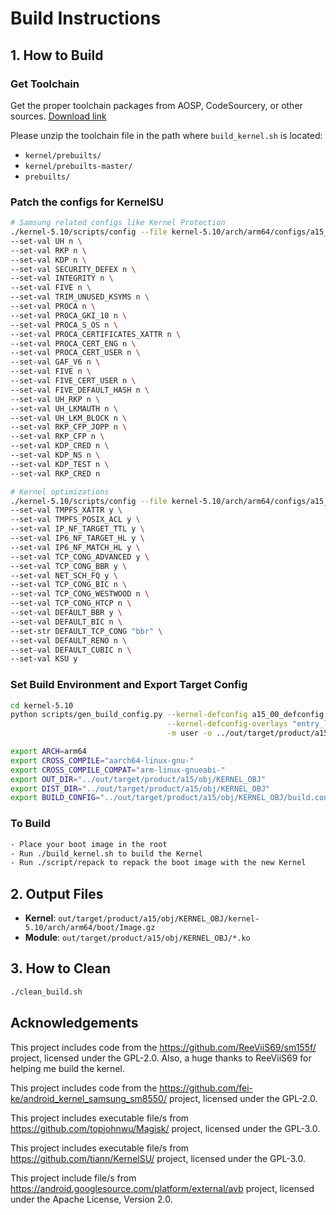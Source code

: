 # Build Instructions

## 1. How to Build

### Get Toolchain
Get the proper toolchain packages from AOSP, CodeSourcery, or other sources.
[Download link](https://opensource.samsung.com/uploadSearch?searchValue=toolchain)

Please unzip the toolchain file in the path where `build_kernel.sh` is located:
- `kernel/prebuilts/`
- `kernel/prebuilts-master/`
- `prebuilts/`

### Patch the configs for KernelSU
```bash
# Samsung related configs like Kernel Protection
./kernel-5.10/scripts/config --file kernel-5.10/arch/arm64/configs/a15_00_defconfig \
--set-val UH n \
--set-val RKP n \
--set-val KDP n \
--set-val SECURITY_DEFEX n \
--set-val INTEGRITY n \
--set-val FIVE n \
--set-val TRIM_UNUSED_KSYMS n \
--set-val PROCA n \
--set-val PROCA_GKI_10 n \
--set-val PROCA_S_OS n \
--set-val PROCA_CERTIFICATES_XATTR n \
--set-val PROCA_CERT_ENG n \
--set-val PROCA_CERT_USER n \
--set-val GAF_V6 n \
--set-val FIVE n \
--set-val FIVE_CERT_USER n \
--set-val FIVE_DEFAULT_HASH n \
--set-val UH_RKP n \
--set-val UH_LKMAUTH n \
--set-val UH_LKM_BLOCK n \
--set-val RKP_CFP_JOPP n \
--set-val RKP_CFP n \
--set-val KDP_CRED n \
--set-val KDP_NS n \
--set-val KDP_TEST n \
--set-val RKP_CRED n

# Kernel optimizations
./kernel-5.10/scripts/config --file kernel-5.10/arch/arm64/configs/a15_00_defconfig \
--set-val TMPFS_XATTR y \
--set-val TMPFS_POSIX_ACL y \
--set-val IP_NF_TARGET_TTL y \
--set-val IP6_NF_TARGET_HL y \
--set-val IP6_NF_MATCH_HL y \
--set-val TCP_CONG_ADVANCED y \
--set-val TCP_CONG_BBR y \
--set-val NET_SCH_FQ y \
--set-val TCP_CONG_BIC n \
--set-val TCP_CONG_WESTWOOD n \
--set-val TCP_CONG_HTCP n \
--set-val DEFAULT_BBR y \
--set-val DEFAULT_BIC n \
--set-str DEFAULT_TCP_CONG "bbr" \
--set-val DEFAULT_RENO n \
--set-val DEFAULT_CUBIC n \
--set-val KSU y
```

### Set Build Environment and Export Target Config
```bash
cd kernel-5.10
python scripts/gen_build_config.py --kernel-defconfig a15_00_defconfig \
                                   --kernel-defconfig-overlays "entry_level.config" \
                                   -m user -o ../out/target/product/a15/obj/KERNEL_OBJ/build.config

export ARCH=arm64
export CROSS_COMPILE="aarch64-linux-gnu-"
export CROSS_COMPILE_COMPAT="arm-linux-gnueabi-"
export OUT_DIR="../out/target/product/a15/obj/KERNEL_OBJ"
export DIST_DIR="../out/target/product/a15/obj/KERNEL_OBJ"
export BUILD_CONFIG="../out/target/product/a15/obj/KERNEL_OBJ/build.config"
```

### To Build
```bash
- Place your boot image in the root
- Run ./build_kernel.sh to build the Kernel
- Run ./script/repack to repack the boot image with the new Kernel
```

## 2. Output Files
- **Kernel**: `out/target/product/a15/obj/KERNEL_OBJ/kernel-5.10/arch/arm64/boot/Image.gz`
- **Module**: `out/target/product/a15/obj/KERNEL_OBJ/*.ko`

## 3. How to Clean
```bash
./clean_build.sh
```

## Acknowledgements

This project includes code from the https://github.com/ReeViiS69/sm155f/ project, licensed under the GPL-2.0. Also, a huge thanks to ReeViiS69 for helping me build the kernel.

This project includes code from the https://github.com/fei-ke/android_kernel_samsung_sm8550/ project, licensed under the GPL-2.0.

This project includes executable file/s from https://github.com/topjohnwu/Magisk/ project, licensed under the GPL-3.0.

This project includes executable file/s from https://github.com/tiann/KernelSU/ project, licensed under the GPL-3.0.

This project include file/s from https://android.googlesource.com/platform/external/avb project, licensed under the Apache License, Version 2.0.

